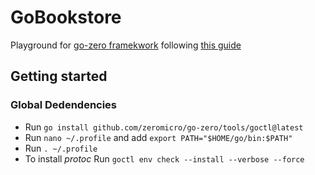 # GoBookstore

Playground for [go-zero framekwork](https://github.com/zeromicro/go-zero) following [this guide](https://github.com/zeromicro/zero-doc/blob/main/docs/zero/bookstore-en.md)

## Getting started

### Global Dedendencies

- Run `go install github.com/zeromicro/go-zero/tools/goctl@latest`
- Run `nano ~/.profile` and add `export PATH="$HOME/go/bin:$PATH"`
- Run `. ~/.profile`
- To install *protoc* Run `goctl env check --install --verbose --force`
